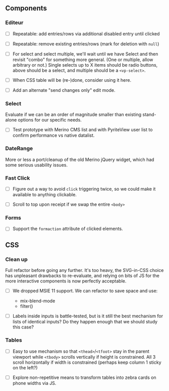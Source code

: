 ## Components

### Editeur

- [ ] Repeatable: add entries/rows via additional disabled entry until clicked

- [ ] Repeatable: remove existing entries/rows (mark for deletion with `null`)

- [ ] For select and select multiple, we'll wait until we have Select and then revisit "combo" for something more general.  (One or multiple, allow arbitrary or not.)  Single selects up to X items should be radio buttons, above should be a select, and multiple should be a `<vp-select>`.

- [ ] When CSS table will be (re-)done, consider using it here.

- [ ] Add an alternate "send changes only" edit mode.

### Select

Evaluate if we can be an order of magnitude smaller than existing stand-alone options for our specific needs.

- [ ] Test prototype with Merino CMS list and with PyriteView user list to confirm performance vs native datalist.

### DateRange

More or less a port/cleanup of the old Merino jQuery widget, which had some serious usability issues.

### Fast Click

- [ ] Figure out a way to avoid `click` triggering twice, so we could make it available to anything clickable.

- [ ] Scroll to top upon receipt if we swap the entire `<body>`

### Forms

- [ ] Support the `formaction` attribute of clicked elements.

## CSS

### Clean up

Full refactor before going any further.  It's too heavy, the SVG-in-CSS choice has unpleasant drawbacks to re-evaluate, and relying on bits of JS for the more interactive components is now perfectly acceptable.

- [ ] We dropped MSIE 11 support. We can refactor to save space and use:
	* mix-blend-mode
	* filter()

- [ ] Labels inside inputs is battle-tested, but is it still the best mechanism for lists of identical inputs?  Do they happen enough that we should study this case?

### Tables

- [ ] Easy to use mechanism so that `<thead>`/`<tfoot>` stay in the parent viewport while `<tbody>` scrolls vertically if height is constrained.  All 3 scroll horizontally if width is constrained (perhaps keep column 1 sticky on the left?)

- [ ] Explore non-repetitive means to transform tables into zebra cards on phone widths via JS.


